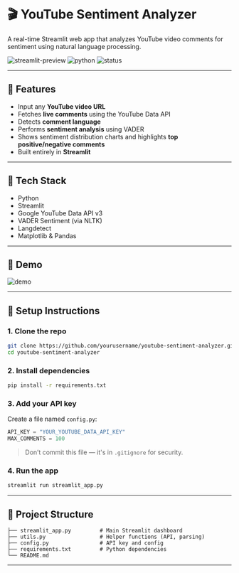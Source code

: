 # 🎬 YouTube Sentiment Analyzer

A real-time Streamlit web app that analyzes YouTube video comments for sentiment using natural language processing.

![streamlit-preview](https://img.shields.io/badge/Streamlit-Running-success?style=flat&logo=streamlit)
![python](https://img.shields.io/badge/Python-3.8%2B-blue.svg)
![status](https://img.shields.io/badge/Status-Active-green)

---

## 🚀 Features

- Input any **YouTube video URL**
- Fetches **live comments** using the YouTube Data API
- Detects **comment language**
- Performs **sentiment analysis** using VADER
- Shows sentiment distribution charts and highlights **top positive/negative comments**
- Built entirely in **Streamlit**

---

## 🧠 Tech Stack

- Python
- Streamlit
- Google YouTube Data API v3
- VADER Sentiment (via NLTK)
- Langdetect
- Matplotlib & Pandas

---

## 📸 Demo

![demo](https://github.com/yourusername/youtube-sentiment-analyzer/assets/demo-gif.gif)

---

## 🔧 Setup Instructions

### 1. Clone the repo
```bash
git clone https://github.com/yourusername/youtube-sentiment-analyzer.git
cd youtube-sentiment-analyzer
````

### 2. Install dependencies

```bash
pip install -r requirements.txt
```

### 3. Add your API key

Create a file named `config.py`:

```python
API_KEY = "YOUR_YOUTUBE_DATA_API_KEY"
MAX_COMMENTS = 100
```

> Don’t commit this file — it's in `.gitignore` for security.

### 4. Run the app

```bash
streamlit run streamlit_app.py
```

---

## 📁 Project Structure

```
├── streamlit_app.py         # Main Streamlit dashboard
├── utils.py                 # Helper functions (API, parsing)
├── config.py                # API key and config
├── requirements.txt         # Python dependencies
└── README.md
```

---

